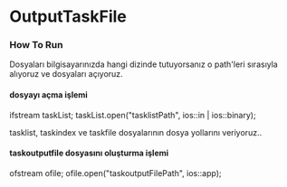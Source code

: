 # OutputTaskFile


### How To Run
Dosyaları bilgisayarınızda hangi dizinde tutuyorsanız o path'leri sırasıyla alıyoruz ve dosyaları açıyoruz.  <br/>

#### dosyayı açma işlemi
ifstream taskList;
taskList.open("tasklistPath", ios::in | ios::binary); <br/>

tasklist, taskindex ve taskfile dosyalarının dosya yollarını veriyoruz..

#### taskoutputfile dosyasını oluşturma işlemi
ofstream ofile;
ofile.open("taskoutputFilePath", ios::app);
